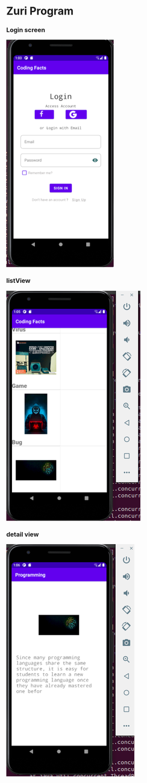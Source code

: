 # Zuri Program

### Login screen
![screenShot](https://github.com/OBigVee/Zuri-Program/blob/main/zLogin/screenShot/loginScreen.png)
### listView
![screenShot](https://github.com/OBigVee/Zuri-Program/blob/main/zLogin/screenShot/listView.png) 
### detail view
![screenShot](https://github.com/OBigVee/Zuri-Program/blob/main/zLogin/screenShot/detailView.png)
